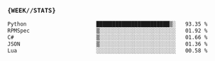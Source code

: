 ### `{WEEK//STATS}` 
<!--START_SECTION:waka-->

```txt
Python                      ███████████████████████▒░   93.35 %
RPMSpec                     ▒░░░░░░░░░░░░░░░░░░░░░░░░   01.92 %
C#                          ▒░░░░░░░░░░░░░░░░░░░░░░░░   01.66 %
JSON                        ▒░░░░░░░░░░░░░░░░░░░░░░░░   01.36 %
Lua                         ░░░░░░░░░░░░░░░░░░░░░░░░░   00.58 %
```

<!--END_SECTION:waka-->
